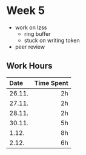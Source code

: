 # Week 5

- work on lzss
    - ring buffer
    - stuck on writing token
- peer review

## Work Hours
| Date   | Time Spent |
| :----- | ---------: |
| 26.11. | 2h         |
| 27.11. | 2h         |
| 28.11. | 2h         |
| 30.11. | 5h         |
|  1.12. | 8h         |
|  2.12. | 6h         |
